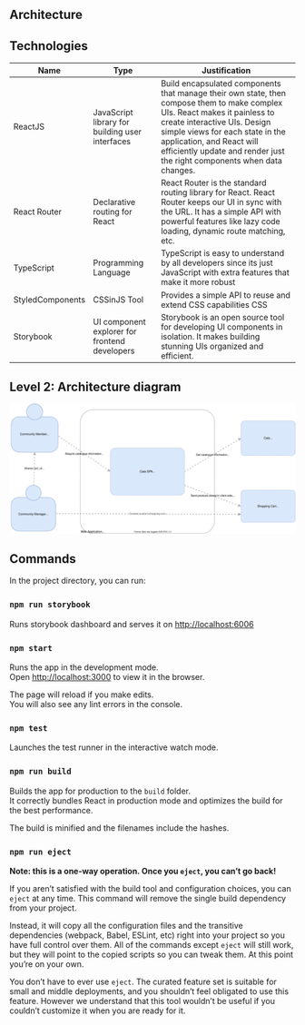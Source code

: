 ## Architecture

## Technologies

| Name         | Type                                            | Justification                                                                                                                                                                                                                                                                                         |
| ------------ | ----------------------------------------------- | ----------------------------------------------------------------------------------------------------------------------------------------------------------------------------------------------------------------------------------------------------------------------------------------------------- |
| ReactJS      | JavaScript library for building user interfaces | Build encapsulated components that manage their own state, then compose them to make complex UIs. React makes it painless to create interactive UIs. Design simple views for each state in the application, and React will efficiently update and render just the right components when data changes. |
| React Router | Declarative routing for React                   | React Router is the standard routing library for React. React Router keeps our UI in sync with the URL. It has a simple API with powerful features like lazy code loading, dynamic route matching, etc.                                                                                               |
| TypeScript   | Programming Language                            | TypeScript is easy to understand by all developers since its just JavaScript with extra features that make it more robust                                                                                                                                                                             |
| StyledComponents         | CSSinJS Tool                 | Provides a simple API to reuse and extend CSS capabilities CSS                                                                                                                                                                                                                                        |
| Storybook    | UI component explorer for frontend developers   | Storybook is an open source tool for developing UI components in isolation. It makes building stunning UIs organized and efficient.                                                                                                                                                                   |

## Level 2: Architecture diagram

![C4 Level 2 - Key-Pass](adr/architecture.svg?sanitize=true)

## Commands

In the project directory, you can run:

### `npm run storybook`

Runs storybook dashboard and serves it on [http://localhost:6006](http://localhost:6006)

### `npm start`

Runs the app in the development mode.<br />
Open [http://localhost:3000](http://localhost:3000) to view it in the browser.

The page will reload if you make edits.<br />
You will also see any lint errors in the console.

### `npm test`

Launches the test runner in the interactive watch mode.<br />

### `npm run build`

Builds the app for production to the `build` folder.<br />
It correctly bundles React in production mode and optimizes the build for the best performance.

The build is minified and the filenames include the hashes.<br />

### `npm run eject`

**Note: this is a one-way operation. Once you `eject`, you can’t go back!**

If you aren’t satisfied with the build tool and configuration choices, you can `eject` at any time. This command will remove the single build dependency from your project.

Instead, it will copy all the configuration files and the transitive dependencies (webpack, Babel, ESLint, etc) right into your project so you have full control over them. All of the commands except `eject` will still work, but they will point to the copied scripts so you can tweak them. At this point you’re on your own.

You don’t have to ever use `eject`. The curated feature set is suitable for small and middle deployments, and you shouldn’t feel obligated to use this feature. However we understand that this tool wouldn’t be useful if you couldn’t customize it when you are ready for it.
